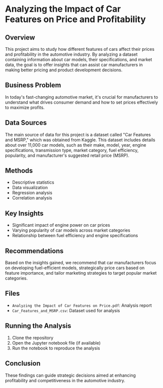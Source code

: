 # Analyzing the Impact of Car Features on Price and Profitability

## Overview
This project aims to study how different features of cars affect their prices and profitability in the automotive industry. By analyzing a dataset containing information about car models, their specifications, and market data, the goal is to offer insights that can assist car manufacturers in making better pricing and product development decisions.

## Business Problem
In today's fast-changing automotive market, it's crucial for manufacturers to understand what drives consumer demand and how to set prices effectively to maximize profits.

## Data Sources
The main source of data for this project is a dataset called "Car Features and MSRP," which was obtained from Kaggle. This dataset includes details about over 11,000 car models, such as their make, model, year, engine specifications, transmission type, market category, fuel efficiency, popularity, and manufacturer's suggested retail price (MSRP).

## Methods
- Descriptive statistics
- Data visualization
- Regression analysis
- Correlation analysis

## Key Insights
- Significant impact of engine power on car prices
- Varying popularity of car models across market categories
- Relationship between fuel efficiency and engine specifications

## Recommendations
Based on the insights gained, we recommend that car manufacturers focus on developing fuel-efficient models, strategically price cars based on feature importance, and tailor marketing strategies to target popular market categories.

## Files
- `Analyzing the Impact of Car Features on Price.pdf`: Analysis report
- `Car_Features_and_MSRP.csv`: Dataset used for analysis

## Running the Analysis
1. Clone the repository
2. Open the Jupyter notebook file (if available)
3. Run the notebook to reproduce the analysis

## Conclusion
These findings can guide strategic decisions aimed at enhancing profitability and competitiveness in the automotive industry.

